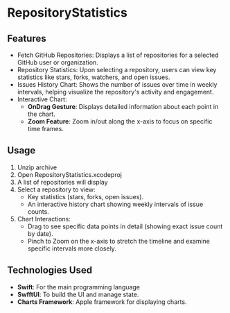 # RepositoryStatistics

## Features

* Fetch GitHub Repositories: Displays a list of repositories for a selected GitHub user or organization.
* Repository Statistics: Upon selecting a repository, users can view key statistics like stars, forks, watchers, and open issues.
* Issues History Chart: Shows the number of issues over time in weekly intervals, helping visualize the repository's activity and engagement.
* Interactive Chart:
    * **OnDrag Gesture**: Displays detailed information about each point in the chart.
    * **Zoom Feature**: Zoom in/out along the x-axis to focus on specific time frames.
    
## Usage

1. Unzip archive
2. Open RepositoryStatistics.xcodeproj
3. A list of repositories will display
4. Select a repository to view:
    * Key statistics (stars, forks, open issues).
    * An interactive history chart showing weekly intervals of issue counts.
5. Chart Interactions:
    * Drag to see specific data points in detail (showing exact issue count by date).
    * Pinch to Zoom on the x-axis to stretch the timeline and examine specific intervals more closely.

## Technologies Used

* **Swift**: For the main programming language
* **SwfftUI**: To build the UI and manage state.
* **Charts Framework**: Apple framework for displaying charts.
